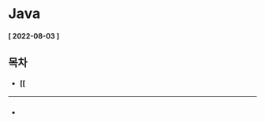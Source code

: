 # Java 
  
  #### [ 2022-08-03 ]  
  
  ## 목차  
  * #### [[  
    
      
---------------------------------------------------------------------------------------------------------------------------------------------------
  
* ### 

